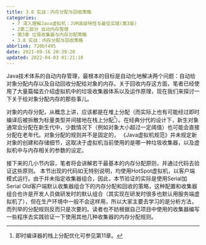 ```yaml
---
title: 3.8 实战：内存分配与回收策略
categories: 
  - 7 深入理解Java虛拟机：JVM高级特性与最佳实践(第3版)
  - 2第二部分 自动内存管理
  - 第3章 垃圾收集器与内存分配策略
  - 3.8 实战：内存分配与回收策略
abbrlink: 720bf495
date: 2021-09-16 20:39:28
updated: 2022-04-03 01:21:18
---
```

Java技术体系的自动内存管理，最根本的目标是自动化地解决两个问题：自动给对象分配内存以及自动回收分配给对象的内存。关于回收内存这方面，笔者已经使用了大量篇幅去介绍虚拟机中的垃圾收集器体系以及运作原理，现在我们来探讨一下关于给对象分配内存的那些事儿。

对象的内存分配，从概念上讲，应该都是在堆上分配（而实际上也有可能经过即时编译后被拆散为标量类型并间接地在栈上分配[^1]）。在经典分代的设计下，新生对象通常会分配在新生代中，少数情况下（例如对象大小超过一定阈值）也可能会直接分配在老年代。对象分配的规则并不是固定的， 《Java虚拟机规范》并未规定新对象的创建和存储细节，这取决于虚拟机当前使用的是哪一种垃圾收集器，以及虚拟机中与内存相关的参数的设定。

接下来的几小节内容，笔者将会讲解若干最基本的内存分配原则，并通过代码去验证这些原则。 本节出现的代码如无特别说明，均使用HotSpot虚拟机，以客户端模式运行。由于并未指定收集器组合，因此，本节验证的实际是使用Serial加Serial Old客户端默认收集器组合下的内存分配和回收的策略，这种配置和收集器组合也许是开发人员做研发时的默认组合（其实现在研发时很多也默认用服务端虚拟机了），但在生产环境中一般不会这样用，所以大家主要去学习的是分析方法，而列举的分配规则反而只是次要的。读者也不妨根据自己项目中使用的收集器编写一些程序去实践验证一下使用其他几种收集器的内存分配规则。


[^1]: 即时编译器的栈上分配优化可参见第11章。
